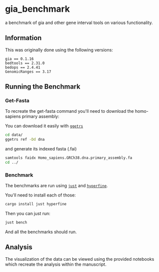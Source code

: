 # gia_benchmark

a benchmark of gia and other gene interval tools on various functionality.

## Information

This was originally done using the following versions:

```text
gia == 0.1.16
bedtools == 2.31.0
bedops == 2.4.41
GenomicRanges == 3.17
```

## Running the Benchmark

### Get-Fasta

To recreate the get-fasta command you'll need to download the homo-sapiens primary
assembly:

You can download it easily with [`ggetrs`](https://noamteyssier.github.io/ggetrs/ensembl/ref.html)

``` bash
cd data/
ggetrs ref -Dd dna
```

and generate its indexed fasta (.fai)

```bash
samtools faidx Homo_sapiens.GRCh38.dna.primary_assembly.fa
cd ../
```

### Benchmark

The benchmarks are run using [`just`](https://just.systems/) and [`hyperfine`](https://github.com/sharkdp/hyperfine).

You'll need to install each of those:

```bash
cargo install just hyperfine
```

Then you can just run:

```bash
just bench
```

And all the benchmarks should run.

## Analysis

The visualization of the data can be viewed using the provided notebooks
which recreate the analysis within the manuscript.
